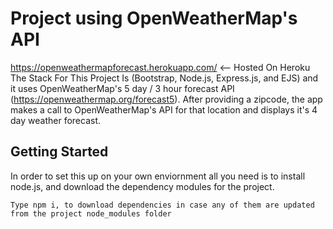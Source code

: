 # Project using OpenWeatherMap's API 

https://openweathermapforecast.herokuapp.com/ <-- Hosted On Heroku The Stack For This Project Is (Bootstrap, Node.js, Express.js, and EJS) and it uses OpenWeatherMap's 5 day / 3 hour forecast API (https://openweathermap.org/forecast5). After providing a zipcode, the app makes a call to OpenWeatherMap's API for that location and displays it's 4 day weather forecast.

## Getting Started

In order to set this up on your own enviornment all you need is to install node.js, and download the dependency modules for the project.

```
Type npm i, to download dependencies in case any of them are updated from the project node_modules folder
```
